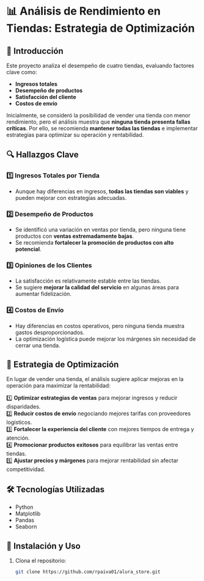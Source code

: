 # 📊 Análisis de Rendimiento en Tiendas: Estrategia de Optimización

## 📌 Introducción
Este proyecto analiza el desempeño de cuatro tiendas, evaluando factores clave como:
- **Ingresos totales**
- **Desempeño de productos**
- **Satisfacción del cliente**
- **Costos de envío**

Inicialmente, se consideró la posibilidad de vender una tienda con menor rendimiento, pero el análisis muestra que **ninguna tienda presenta fallas críticas**. Por ello, se recomienda **mantener todas las tiendas** e implementar estrategias para optimizar su operación y rentabilidad.

## 🔍 Hallazgos Clave
### 1️⃣ Ingresos Totales por Tienda
- Aunque hay diferencias en ingresos, **todas las tiendas son viables** y pueden mejorar con estrategias adecuadas.

### 2️⃣ Desempeño de Productos
- Se identificó una variación en ventas por tienda, pero ninguna tiene productos con **ventas extremadamente bajas**.
- Se recomienda **fortalecer la promoción de productos con alto potencial**.

### 3️⃣ Opiniones de los Clientes
- La satisfacción es relativamente estable entre las tiendas.
- Se sugiere **mejorar la calidad del servicio** en algunas áreas para aumentar fidelización.

### 4️⃣ Costos de Envío
- Hay diferencias en costos operativos, pero ninguna tienda muestra gastos desproporcionados.
- La optimización logística puede mejorar los márgenes sin necesidad de cerrar una tienda.

## 🚀 Estrategia de Optimización
En lugar de vender una tienda, el análisis sugiere aplicar mejoras en la operación para maximizar la rentabilidad:

1️⃣ **Optimizar estrategias de ventas** para mejorar ingresos y reducir disparidades.  
2️⃣ **Reducir costos de envío** negociando mejores tarifas con proveedores logísticos.  
3️⃣ **Fortalecer la experiencia del cliente** con mejores tiempos de entrega y atención.  
4️⃣ **Promocionar productos exitosos** para equilibrar las ventas entre tiendas.  
5️⃣ **Ajustar precios y márgenes** para mejorar rentabilidad sin afectar competitividad.

## 🛠 Tecnologías Utilizadas
- Python
- Matplotlib
- Pandas
- Seaborn

## 🚀 Instalación y Uso
1. Clona el repositorio:
   ```bash
   git clone https://github.com/rpaiva01/alura_store.git
